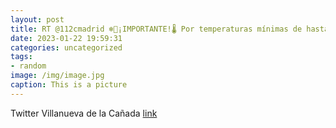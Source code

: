 ```yaml
---
layout: post
title: RT @112cmadrid ❄️🧣¡IMPORTANTE!🌡 Por temperaturas mínimas de hasta -6°C, se amplía el aviso amarillo a toda la @ComunidadMadri...
date: 2023-01-22 19:59:31
categories: uncategorized
tags:
- random
image: /img/image.jpg
caption: This is a picture
---
```

Twitter Villanueva de la Cañada [link](https://twitter.com/AytoVDLCanada/status/1617241803278647303)
